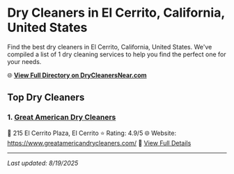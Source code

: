 # Dry Cleaners in El Cerrito, California, United States

Find the best dry cleaners in El Cerrito, California, United States. We've compiled a list of 1 dry cleaning services to help you find the perfect one for your needs.

🌐 **[View Full Directory on DryCleanersNear.com](https://drycleanersnear.com/city/US/California/El%20Cerrito)**

## Top Dry Cleaners

### 1. [Great American Dry Cleaners](https://drycleanersnear.com/dryCleaner/689d435e756b71cad101f085/great-american-dry-cleaners)
📍 215 El Cerrito Plaza, El Cerrito
⭐ Rating: 4.9/5
🌐 Website: https://www.greatamericandrycleaners.com/
🔗 [View Full Details](https://drycleanersnear.com/dryCleaner/689d435e756b71cad101f085/great-american-dry-cleaners)


---

*Last updated: 8/19/2025*
